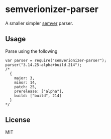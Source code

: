 # semverionizer-parser
A smaller simpler [semver](http://semver.org/) parser.

## Usage
Parse using the following

    var parser = require("semverionizer-parser");
    parser("3.14.25-alpha+build.214");
    /*
      {
        major: 3,
        minor: 14,
        patch: 25,
        prerelease: ["alpha"],
        build: ["build", 214]
      }
    */


## License
MIT

